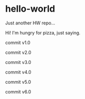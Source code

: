 # hello-world
Just another HW repo...

Hi! I'm hungry for pizza, just saying.

commit v1.0

commit v2.0

commit v3.0

commit v4.0

commit v5.0

commit v6.0
